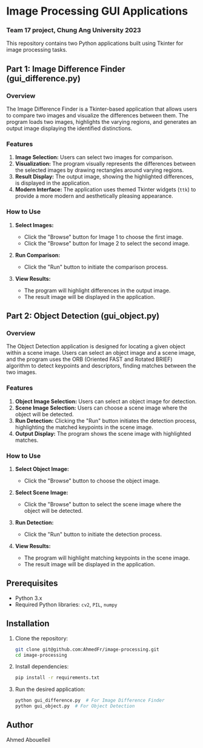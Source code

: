 # Image Processing GUI Applications
### Team 17 project, Chung Ang University 2023

This repository contains two Python applications built using Tkinter for image processing tasks.

## Part 1: Image Difference Finder (gui_difference.py)

### Overview
The Image Difference Finder is a Tkinter-based application that allows users to compare two images and visualize the differences between them. The program loads two images, highlights the varying regions, and generates an output image displaying the identified distinctions.

### Features
1. **Image Selection:** Users can select two images for comparison.
2. **Visualization:** The program visually represents the differences between the selected images by drawing rectangles around varying regions.
3. **Result Display:** The output image, showing the highlighted differences, is displayed in the application.
4. **Modern Interface:** The application uses themed Tkinter widgets (`ttk`) to provide a more modern and aesthetically pleasing appearance.

### How to Use
1. **Select Images:**
   - Click the "Browse" button for Image 1 to choose the first image.
   - Click the "Browse" button for Image 2 to select the second image.

2. **Run Comparison:**
   - Click the "Run" button to initiate the comparison process.

3. **View Results:**
   - The program will highlight differences in the output image.
   - The result image will be displayed in the application.

## Part 2: Object Detection (gui_object.py)

### Overview
The Object Detection application is designed for locating a given object within a scene image. Users can select an object image and a scene image, and the program uses the ORB (Oriented FAST and Rotated BRIEF) algorithm to detect keypoints and descriptors, finding matches between the two images.

### Features
1. **Object Image Selection:** Users can select an object image for detection.
2. **Scene Image Selection:** Users can choose a scene image where the object will be detected.
3. **Run Detection:** Clicking the "Run" button initiates the detection process, highlighting the matched keypoints in the scene image.
4. **Output Display:** The program shows the scene image with highlighted matches.

### How to Use
1. **Select Object Image:**
   - Click the "Browse" button to choose the object image.

2. **Select Scene Image:**
   - Click the "Browse" button to select the scene image where the object will be detected.

3. **Run Detection:**
   - Click the "Run" button to initiate the detection process.

4. **View Results:**
   - The program will highlight matching keypoints in the scene image.
   - The result image will be displayed in the application.

## Prerequisites
- Python 3.x
- Required Python libraries: `cv2`, `PIL`, `numpy`

## Installation
1. Clone the repository:
   ```bash
   git clone git@github.com:AhmedFr/image-processing.git
   cd image-processing
   ```

2. Install dependencies:
   ```bash
   pip install -r requirements.txt
   ```

3. Run the desired application:
   ```bash
   python gui_difference.py  # For Image Difference Finder
   python gui_object.py  # For Object Detection
   ```

## Author
Ahmed Abouelleil